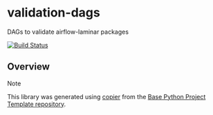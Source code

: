 # validation-dags

DAGs to validate airflow-laminar packages

[![Build Status](https://github.com/airflow-laminar/validation-dags/actions/workflows/build.yaml/badge.svg?branch=main&event=push)](https://github.com/airflow-laminar/validation-dags/actions/workflows/build.yaml)

## Overview


> [!NOTE]
> This library was generated using [copier](https://copier.readthedocs.io/en/stable/) from the [Base Python Project Template repository](https://github.com/python-project-templates/base).
